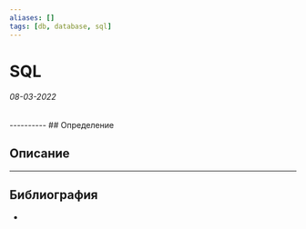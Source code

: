 ```yaml
---
aliases: []
tags: [db, database, sql]
---
```

# SQL
<h6>08-03-2022</h6>
----------
## Определение

## Описание

---
## Библиография
- 
